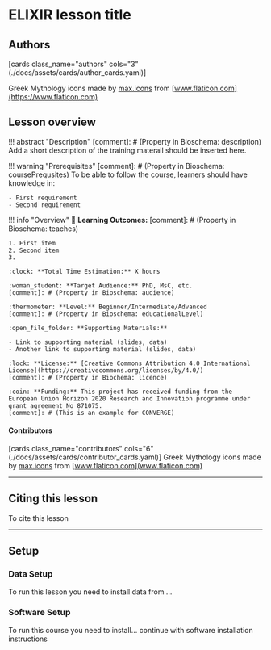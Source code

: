 # ELIXIR lesson title 

## Authors

[cards class_name="authors" cols="3"(./docs/assets/cards/author_cards.yaml)]

Greek Mythology icons made by [max.icons](https://www.flaticon.com/authors/maxicons) from [www.flaticon.com](https://www.flaticon.com)

## Lesson overview

!!! abstract "Description"
    [comment]: # (Property in Bioschema: description)
    Add a short description of the training materail should be inserted here.

!!! warning "Prerequisites"
    [comment]: # (Property in Bioschema: coursePrequsites)
    To be able to follow the course, learners should have knowledge in:
    
    - First requirement
    - Second requirement

!!! info "Overview"
    :book: **Learning Outcomes:**
    [comment]: # (Property in Bioschema: teaches)

    1. First item  
    2. Second item  
    3. 

    :clock: **Total Time Estimation:** X hours

    :woman_student: **Target Audience:** PhD, MsC, etc.
    [comment]: # (Property in Bioschema: audience)
    
    :thermometer: **Level:** Beginner/Intermediate/Advanced
    [comment]: # (Property in Bioschema: educationalLevel)

    :open_file_folder: **Supporting Materials:**

    - Link to supporting material (slides, data)
    - Another link to supporting material (slides, data)

    :lock: **License:** [Creative Commons Attribution 4.0 International License](https://creativecommons.org/licenses/by/4.0/)
    [comment]: # (Property in Biochema: licence)

    :coin: **Funding:** This project has received funding from the European Union Horizon 2020 Research and Innovation programme under grant agreement No 871075.
    [comment]: # (This is an example for CONVERGE)

#### Contributors

[cards class_name="contributors" cols="6"(./docs/assets/cards/contributor_cards.yaml)]
Greek Mythology icons made by [max.icons](https://www.flaticon.com/authors/maxicons) from [www.flaticon.com](www.flaticon.com)

---
## Citing this lesson
To cite this lesson 

---
## Setup

### Data Setup
To run this lesson you need to install data from …

### Software Setup
To run this course you need to install… continue with software installation instructions


